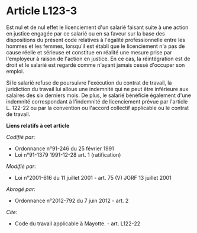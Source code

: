 # Article L123-3

Est nul et de nul effet le licenciement d'un salarié faisant suite à une action en justice engagée par ce salarié ou en sa
faveur sur la base des dispositions du présent code relatives à l'égalité professionnelle entre les hommes et les femmes,
lorsqu'il est établi que le licenciement n'a pas de cause réelle et sérieuse et constitue en réalité une mesure prise par
l'employeur à raison de l'action en justice. En ce cas, la réintégration est de droit et le salarié est regardé comme n'ayant
jamais cessé d'occuper son emploi.

Si le salarié refuse de poursuivre l'exécution du contrat de travail, la juridiction du travail lui alloue une indemnité qui
ne peut être inférieure aux salaires des six derniers mois. De plus, le salarié bénéficie également d'une indemnité
correspondant à l'indemnité de licenciement prévue par l'article L. 122-22 ou par la convention ou l'accord collectif
applicable ou le contrat de travail.

**Liens relatifs à cet article**

_Codifié par_:

  - Ordonnance n°91-246 du 25 février 1991
  - Loi n°91-1379 1991-12-28 art. 1 (ratification)

_Modifié par_:

  - Loi n°2001-616 du 11 juillet 2001 - art. 75 (V) JORF 13 juillet 2001

_Abrogé par_:

  - Ordonnance n°2012-792 du 7 juin 2012 - art. 2

_Cite_:

  - Code du travail applicable à Mayotte. - art. L122-22
